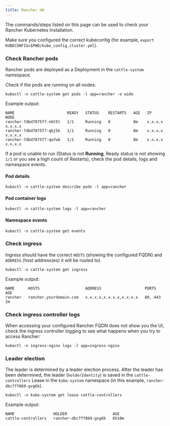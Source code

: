 ```yaml
---
title: Rancher HA
---
```


<head>
  <link rel="canonical" href="https://ranchermanager.docs.rancher.com/troubleshooting/other-troubleshooting-tips/rancher-ha"/>
</head>

The commands/steps listed on this page can be used to check your Rancher Kubernetes Installation.

Make sure you configured the correct kubeconfig (for example, `export KUBECONFIG=$PWD/kube_config_cluster.yml`).

### Check Rancher pods

Rancher pods are deployed as a Deployment in the `cattle-system` namespace.

Check if the pods are running on all nodes:

```
kubectl -n cattle-system get pods -l app=rancher -o wide
```

Example output:

```
NAME                       READY   STATUS    RESTARTS   AGE   IP          NODE
rancher-7dbd7875f7-n6t5t   1/1     Running   0          8m    x.x.x.x     x.x.x.x
rancher-7dbd7875f7-qbj5k   1/1     Running   0          8m    x.x.x.x     x.x.x.x
rancher-7dbd7875f7-qw7wb   1/1     Running   0          8m    x.x.x.x     x.x.x.x
```

If a pod is unable to run (Status is not **Running**, Ready status is not showing `1/1` or you see a high count of Restarts), check the pod details, logs and namespace events.

#### Pod details

```
kubectl -n cattle-system describe pods -l app=rancher
```

#### Pod container logs

```
kubectl -n cattle-system logs -l app=rancher
```

#### Namespace events

```
kubectl -n cattle-system get events
```

### Check ingress

Ingress should have the correct `HOSTS` (showing the configured FQDN) and `ADDRESS` (host address(es) it will be routed to).

```
kubectl -n cattle-system get ingress
```

Example output:

```
NAME      HOSTS                    ADDRESS                   PORTS     AGE
rancher   rancher.yourdomain.com   x.x.x.x,x.x.x.x,x.x.x.x   80, 443   2m
```

### Check ingress controller logs

When accessing your configured Rancher FQDN does not show you the UI, check the ingress controller logging to see what happens when you try to access Rancher:

```
kubectl -n ingress-nginx logs -l app=ingress-nginx
```

### Leader election

The leader is determined by a leader election process. After the leader has been determined, the leader (`holderIdentity`) is saved in the `cattle-controllers` Lease in the `kube-system` namespace (in this example, `rancher-dbc7ff869-gvg6k`).

```
kubectl -n kube-system get lease cattle-controllers
```

Example output:

```
NAME                 HOLDER                    AGE
cattle-controllers   rancher-dbc7ff869-gvg6k   6h10m
```
